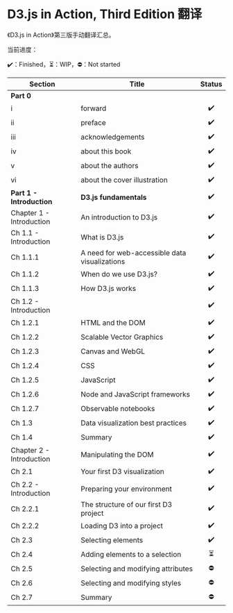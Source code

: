 # D3.js in Action, Third Edition 翻译

《D3.js in Action》第三版手动翻译汇总。

当前进度：

:heavy_check_mark:：Finished，:hourglass_flowing_sand:：WIP，:no_entry:：Not started

| Section                   | Title                                         |          Status          |
| ------------------------- | --------------------------------------------- | :----------------------: |
| **Part 0**                |                                               |                          |
| i                         | forward                                       |    :heavy_check_mark:    |
| ii                        | preface                                       |    :heavy_check_mark:    |
| iii                       | acknowledgements                              |    :heavy_check_mark:    |
| iv                        | about this book                               |    :heavy_check_mark:    |
| v                         | about the authors                             |    :heavy_check_mark:    |
| vi                        | about the cover illustration                  |    :heavy_check_mark:    |
| **Part 1 - Introduction** | **D3.js fundamentals**                        |    :heavy_check_mark:    |
| Chapter 1 - Introduction  | An introduction to D3.js                      |    :heavy_check_mark:    |
| Ch 1.1 - Introduction     | What is D3.js                                 |    :heavy_check_mark:    |
| Ch 1.1.1                  | A need for web-accessible data visualizations |    :heavy_check_mark:    |
| Ch 1.1.2                  | When do we use D3.js?                         |    :heavy_check_mark:    |
| Ch 1.1.3                  | How D3.js works                               |    :heavy_check_mark:    |
| Ch 1.2 - Introduction     |                                               |    :heavy_check_mark:    |
| Ch 1.2.1                  | HTML and the DOM                              |    :heavy_check_mark:    |
| Ch 1.2.2                  | Scalable Vector Graphics                      |    :heavy_check_mark:    |
| Ch 1.2.3                  | Canvas and WebGL                              |    :heavy_check_mark:    |
| Ch 1.2.4                  | CSS                                           |    :heavy_check_mark:    |
| Ch 1.2.5                  | JavaScript                                    |    :heavy_check_mark:    |
| Ch 1.2.6                  | Node and JavaScript frameworks                |    :heavy_check_mark:    |
| Ch 1.2.7                  | Observable notebooks                          |    :heavy_check_mark:    |
| Ch 1.3                    | Data visualization best practices             |    :heavy_check_mark:    |
| Ch 1.4                    | Summary                                       |    :heavy_check_mark:    |
| Chapter 2 - Introduction  | Manipulating the DOM                          |    :heavy_check_mark:    |
| Ch 2.1                    | Your first D3 visualization                   |    :heavy_check_mark:    |
| Ch 2.2 - Introduction     | Preparing your environment                    |    :heavy_check_mark:    |
| Ch 2.2.1                  | The structure of our first D3 project         |    :heavy_check_mark:    |
| Ch 2.2.2                  | Loading D3 into a project                     |    :heavy_check_mark:    |
| Ch 2.3                    | Selecting elements                            |    :heavy_check_mark:    |
| Ch 2.4                    | Adding elements to a selection                | :hourglass_flowing_sand: |
| Ch 2.5                    | Selecting and modifying attributes            |        :no_entry:        |
| Ch 2.6                    | Selecting and modifying styles                |        :no_entry:        |
| Ch 2.7                    | Summary                                       |        :no_entry:        |

